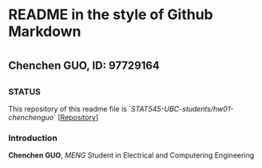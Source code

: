 # README in the style of Github Markdown <h1> 
  ## Chenchen GUO, ID: 97729164 <h2>
  ### STATUS 
  This repository of this readme file is \`*STAT545-UBC-students/hw01-chenchenguo*\`
    \[[Repository](http://https://github.com/STAT545-UBC-students/hw01-chenchenguo)\]
  
  ### Introduction 
  **Chenchen GUO**, *MENG* Student in Electrical and Computering Engineering
  

